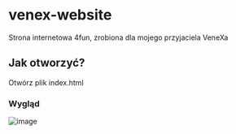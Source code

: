 # venex-website
Strona internetowa 4fun, zrobiona dla mojego przyjaciela VeneXa

## Jak otworzyć?
Otwórz plik index.html

### Wygląd

![image](https://github.com/absolutecoder01/venex-website/assets/156543239/c3b6f3c6-9f78-4be9-9e03-af5eae06df9c)
